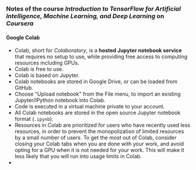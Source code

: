 ### Notes of the course *Introduction to TensorFlow for Artificial Intelligence, Machine Learning, and Deep Learning* on *Coursera*

#### Google Colab

* Colab, short for *Colaboratory*, is a **hosted Jupyter notebook service** that requires no setup to use, while providing free access to computing resources including GPUs.
* Colab is free to use.
* Colab is based on Jupyter.
* Colab notebooks are stored in Google Drive, or can be loaded from GitHub.
* Choose "Upload notebook" from the File menu, to import an existing Jupyter/IPython notebook into Colab.
* Code is executed in a virtual machine private to your account.
* All Colab notebooks are stored in the open source Jupyter notebook format (`.ipynb`).
* Resources in Colab are prioritized for users who have recently used less resources, in order to prevent the monopolization of limited resources by a small number of users. To get the most out of Colab, consider closing your Colab tabs when you are done with your work, and avoid opting for a GPU when it is not needed for your work. This will make it less likely that you will run into usage limits in Colab.
* 

